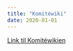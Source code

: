 ```yaml
---
title: "Komitéwiki"
date: 2020-01-01
---
```


[Link til Komitéwikien](https://www.notion.so/Hjem-b22d657f3c8143ee842f8810cafef1cb?source=copy_link)
